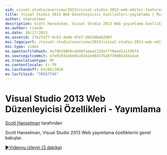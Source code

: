 ```yaml
---
uid: visual-studio/overview/2013/visual-studio-2013-web-editor-features-publishing
title: Visual Studio 2013 Web Düzenleyicisi özellikleri-yayımlama | Microsoft Docs
author: shanselman
description: Scott Hanselman, Visual Studio 2013 Web yayımlama özelliklerini genel bakışlar.
ms.author: riande
ms.date: 10/17/2013
ms.assetid: 27e27ef7-9c63-4e68-97e7-d943db68290f
msc.legacyurl: /visual-studio/overview/2013/visual-studio-2013-web-editor-features-publishing
msc.type: video
ms.openlocfilehash: 4a7db29869ceb08faaaa132da7ff8eed1a1336f4
ms.sourcegitcommit: e7e91932a6e91a63e2e46417626f39d6b244a3ab
ms.translationtype: MT
ms.contentlocale: tr-TR
ms.lasthandoff: 03/06/2020
ms.locfileid: "78557745"
---
```

# <a name="visual-studio-2013-web-editor-features---publishing"></a>Visual Studio 2013 Web Düzenleyicisi Özellikleri - Yayımlama

[Scott Hanselman](https://github.com/shanselman) tarafından

Scott Hanselman, Visual Studio 2013 Web yayımlama özelliklerini genel bakışlar.

[&#9654;Videoyu izleyin (3 dakika)](https://channel9.msdn.com/Blogs/ASP-NET-Site-Videos/visual-studio-2013-web-editor-features-publishing)
